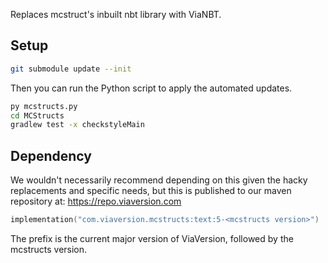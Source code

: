 Replaces mcstruct's inbuilt nbt library with ViaNBT.

## Setup

```bash
git submodule update --init
```

Then you can run the Python script to apply the automated updates.

```bash
py mcstructs.py
cd MCStructs
gradlew test -x checkstyleMain
```

## Dependency

We wouldn't necessarily recommend depending on this given the hacky replacements
and specific needs, but this is published to our maven repository at: https://repo.viaversion.com

```kotlin
implementation("com.viaversion.mcstructs:text:5-<mcstructs version>")
```

The prefix is the current major version of ViaVersion, followed by the mcstructs version.